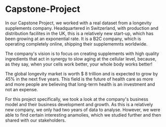 # Capstone-Project

In our Capstone Project, we worked with a real dataset from a longevity supplements company. Headquartered in Switzerland, with production and distribution facilites in the UK, this is a relatively new start-up, which has been growing at an exponential rate. It is a B2C company, which is operating completely online, shipping their supplememnts worldwide.

The company's vision is to focus on creating supplements with high quality ingredients that act in synergy to slow aging at the cellular level, because, as they say, when your cells work better, your whole body works better!

The global longevity market is worth $ 8 trillion and is expected to grow by 45% in the next five years. This field is the future of health care as more and more people are believing that long-term health is an investment and not an expense.

For this project specifically, we took a look at the company's business model and their business development and growth. As this is a relatively new company, we only had two years of data to analyse. However, we were able to find certain interesting anamolies, which we studied further and then shared with our stakeholders.
